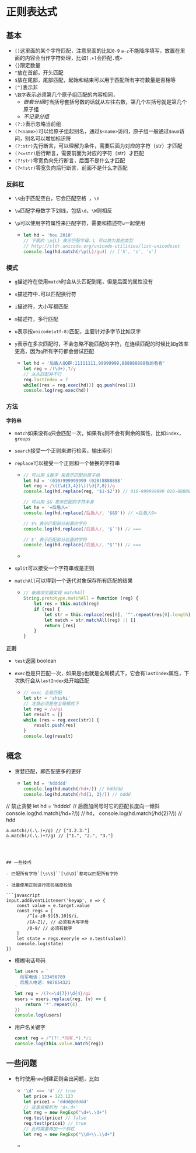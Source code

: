 # 正则表达式

## 基本

- `[]`这里面的某个字符匹配，注意里面的比如`0-9` `a-z`不能降序填写，放置在里面的内容会当作字符处理，比如`[.+]`会匹配`.`或`+`
- `{}`限定数量
- `^`放在首部，开头匹配
- `$`放在尾部，尾部匹配，起始和结束可以用于匹配所有字符数量是否相等
- `[^]`表示非
- `\数字`表示必须第几个原子组匹配的内容相同，
  - *嵌套分组*时当括号套括号数的话就从左往右数，第几个左括号就是第几个原子组
  - *不记录分组*
- `(?:)`表示忽略当前组
- `(?<name>)`可以给原子组起别名，通过`$<name>`访问，原子组一般通过`$num`访问，别名可以增加标识符
- `(?:str)`先行断言，可以理解为条件，需要后面为对应的字符（str）才匹配
- `(?<=str)`后行断言，需要前面为对应的字符（str）才匹配
- `(?!str)`零宽负向先行断言，后面不是什么才匹配
- `(?<!str)`零宽负向后行断言，前面不是什么才匹配

### 反斜杠

- `\s`由于匹配空白，它会匹配空格` `，`\n`

- `\w`匹配字母数字下划线，包括`\d`，`\W`则相反

- `\p`可以使用字符属性来匹配字符，需要和描述符`u`一起使用

  - ```javascript
    let hd = 'hou 2010'
    // 下面的 \p{L} 表示匹配字母，L 可以换为其他类型
    // http://cldr.unicode.org/unicode-utilities/list-unicodeset
    console.log(hd.match(/\p{L}/gu)) // ['h', 'o', 'u']
    ```

### 模式

- `g`描述符在使用`match`时会从头匹配到尾，但是后面的属性没有

- `s`描述符中`.`可以匹配换行符

- `i`描述符，大小写都匹配

- `m`描述符，多行匹配

- `u`表示按`unicode(utf-8)`匹配，主要针对多字节比如汉字

- `y`表示在多次匹配时，不会忽略不能匹配的字符，在连续匹配的时候比如`g`效率更高，因为`g`所有字符都会尝试匹配

  - ```javascript
    let hd = '后盾人QQ群:11111111,99999999,888888888我的看看'
    let reg = /(\d+),?/y
    // 从头匹配并不行
    reg.lastIndex = 7
    while((res = reg.exec(hd))) qq.push(res[1])
    console.log(reg.exec(hd))
    ```


### 方法

**字符串**

- `match`如果没有`g`只会匹配一次，如果有`g`则不会有剩余的属性，比如`index`，`groups`

- `search`接受一个正则来进行检索，输出索引

- `replace`可以接受一个正则和一个替换的字符串

  - ```javascript
    // 可以用 $数字 来表示匹配的原子组
    let hd = '(010)999999999 (020)8888888'
    let reg = /\((\d{3,4})\)(\d{7,8})/g
    console.log(hd.replace(reg, '$1-$2')) // 010-999999999 020-8888888
    
    // 可以用 $& 表示匹配的字符本身
    let he = '=后盾人='
    console.log(hd.replace(/后盾人/, '$&9')) // =后盾人9=
    
    // $% 表示匹配部分前面的字符
    console.log(hd.replace(/后盾人/, '$`')) // ===
    
    // $' 表示匹配部分后面的字符
    console.log(hd.replace(/后盾人/, "$'")) // ===
    ```

  - 

- `split`可以接受一个字符串或是正则

- `matchAll`可以得到一个迭代对象保存所有匹配的结果

  - ```javascript
    // 低端浏览器实现 matchAll
    String.prototype.matchAll = function (reg) {
        let res = this.match(reg)
        if (res) {
            let str = this.replace(res[0], '^'.repeat(res[0].length))
            let match = str.matchAll(reg) || []
            return [res]
        }
    }
    ```

**正则**

- `test`返回 boolean

- `exec`也是只匹配一次，如果是`g`也就是全局模式下，它会有`lastIndex`属性，下次执行会从`lastIndex`处开始匹配

  - ```javascript
    // exec 全局匹配
    let str = 'shishi'
    // 注意必须是在全局模式下
    let reg = /u/gi
    let result = []
    while (res = reg.exec(str)) {
        result.push(res)
    }
    console.log(result)
    ```

## 概念

- 贪婪匹配，即匹配更多的更好
  - ```javascript
    let hd = 'hddddd'
    console.log(hd.match(/hd+/)) // hddddd
    console.log(hd.match(/hd{1, 3}/)) // hddd
    
// 禁止贪婪
    let hd = 'hdddd'
    // 后面加问号时它的匹配长度向一倾斜
    console.log(hd.match(/hd+?/)) // hd，
    console.log(hd.match(/hd{2}?/)) // hdd
    
    a.match(/(.\.)+/g) // ["1.2.3."]
    a.match(/(.\.)+?/g) // ["1.", "2.", "3."]
  ```
    


## 一些技巧

- 匹配所有字符`[\s\S]``[\d\D]`都可以匹配所有字符

- 批量使用正则进行密码强度校验

  ```javascript
  input.addEventListener('keyup', e => {
      const value = e.target.value
      const regs = [
          /^[a-z0-9]{5,10}$/i,
          /[A-Z]/, // 必须有大写字母
          /0-9/ // 必须有数字
      ]
      let state = regs.every(e => e.test(value))
      console.log(state)
  })
  ```

- 模糊电话号码

  ```javascript
  let users = `
  	向军电话：123456789
  	后盾人电话: 987654321
  `
  let reg = /(?<=\d{7})\d{4}/gi
  users = users.replace(reg, (v) => {
      return '*'.repeat(4)
  })
  console.log(users)
  ```

- 用户名关键字

  ```javascript
  const reg = /^(?!.*向军.*).*/i
  console.log(this.value.match(reg))
  ```

## 一些问题

- 有时使用`new`创建正则会出问题，比如

  - ```javascript
    '\d' === 'd' // true
    let price = 123.123
    let price1 = 'dddd@ddddd'
    // 这里会解析为 'd+.d+'
    let reg = new RegExp("\d+\.\d+")
    reg.test(price) // false
    reg.test(price1) // true
    // 此时需要再加一个斜杠
    let reg = new RegExp("\\d+\\.\\d+")
    ```

  - 